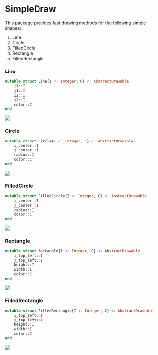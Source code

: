 # SimpleDraw

This package provides fast drawing methods for the following simple shapes:

1. Line
1. Circle
1. FilledCircle
1. Rectangle
1. FilledRectangle

### Line

```julia
mutable struct Line{I <: Integer, C} <: AbstractDrawable
    i1::I
    j1::I
    i2::I
    j2::I
    color::C
end
```

<img src="https://user-images.githubusercontent.com/32610387/123078332-7d471680-d438-11eb-9216-0f0b41efdbd6.png">

### Circle

```julia
mutable struct Circle{I <: Integer, C} <: AbstractDrawable
    i_center::I
    j_center::I
    radius::I
    color::C
end
```

<img src="https://user-images.githubusercontent.com/32610387/123078423-95b73100-d438-11eb-8329-546982bbb00c.png">

### FilledCircle

```julia
mutable struct FilledCircle{I <: Integer, C} <: AbstractDrawable
    i_center::I
    j_center::I
    radius::I
    color::C
end
```

<img src="https://user-images.githubusercontent.com/32610387/123078474-a2d42000-d438-11eb-88cf-d0635380a21f.png">

### Rectangle

```julia
mutable struct Rectangle{I <: Integer, C} <: AbstractDrawable
    i_top_left::I
    j_top_left::I
    height::I
    width::I
    color::C
end
```

<img src="https://user-images.githubusercontent.com/32610387/123078509-ac5d8800-d438-11eb-814f-b7fa32857878.png">

### FilledRectangle

```julia
mutable struct FilledRectangle{I <: Integer, C} <: AbstractDrawable
    i_top_left::I
    j_top_left::I
    height::I
    width::I
    color::C
end
```

<img src="https://user-images.githubusercontent.com/32610387/123078547-b67f8680-d438-11eb-94be-af77c473d0e9.png">
